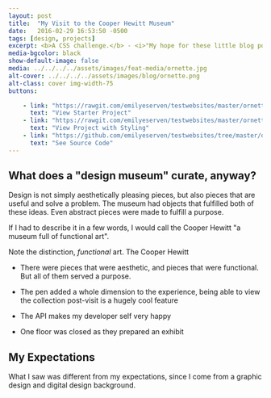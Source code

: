 ```yaml
---
layout: post
title:  "My Visit to the Cooper Hewitt Museum"
date:   2016-02-29 16:53:50 -0500
tags: [design, projects]
excerpt: <b>A CSS challenge.</b> - <i>"My hope for these little blog posts is to document my process and hopefully be able to learn from it in retrospect when I do another portfolio."</i>
media-bgcolor: black
show-default-image: false
media: ../../../../assets/images/feat-media/ornette.jpg
alt-cover: ../../../../assets/images/blog/ornette.png
alt-class: cover img-width-75
buttons:

    - link: "https://rawgit.com/emilyeserven/testwebsites/master/ornette/original/index.html"
      text: "View Starter Project"
    - link: "https://rawgit.com/emilyeserven/testwebsites/master/ornette/index.html"
      text: "View Project with Styling"
    - link: "https://github.com/emilyeserven/testwebsites/tree/master/ornette"
      text: "See Source Code"
---
```


## What does a "design museum" curate, anyway?

Design is not simply aesthetically pleasing pieces, but also pieces that are useful and solve a problem. The museum had objects that fulfilled both of these ideas. Even abstract pieces were made to fulfill a purpose.

If I had to describe it in a few words, I would call the Cooper Hewitt "a museum full of functional art".

Note the distinction, *functional* art. The Cooper Hewitt

* There were pieces that were aesthetic, and pieces that were functional. But all of them served a purpose.
* The pen added a whole dimension to the experience, being able to view the collection post-visit is a hugely cool feature
* The API makes my developer self very happy

* One floor was closed as they prepared an exhibit

## My Expectations

What I saw was different from my expectations, since I come from a graphic design and digital design background.

